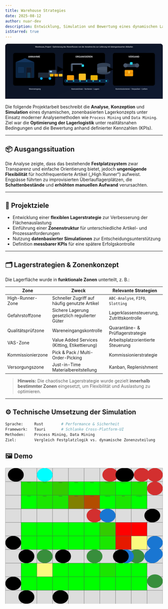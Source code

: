 ```yaml
---
title: Warehouse Strategies
date: 2025-08-12
author: nuar-dev
description: Entwicklung, Simulation und Bewertung eines dynamischen Lagerkonzepts mit Process Mining, Zonenstrategien und KPI-gestützter Entscheidungsfindung
isStarred: true
---
```

![Process](warehouse_project.svg)

Die folgende Projektarbeit beschreibt die **Analyse**, **Konzeption** und **Simulation** eines dynamischen, zonenbasierten Lagerkonzepts unter Einsatz moderner Analysemethoden wie `Process Mining` und `Data Mining`.  
Ziel war die **Optimierung der Lagerlogistik** unter realitätsnahen Bedingungen und die Bewertung anhand definierter Kennzahlen (KPIs).  
<!--more-->

---

## 📦 Ausgangssituation

Die Analyse zeigte, dass das bestehende **Festplatzsystem** zwar Transparenz und einfache Orientierung bietet, jedoch **ungenügende Flexibilität** für hochfrequentierte Artikel („High Runner“) aufweist.  
Engpässe führten zu improvisierten Überlauflagerplätzen, die **Schattenbestände** und **erhöhten manuellen Aufwand** verursachten.

---

## 🎯 Projektziele

- Entwicklung einer **flexiblen Lagerstrategie** zur Verbesserung der Flächenauslastung  
- Einführung einer **Zonenstruktur** für unterschiedliche Artikel- und Prozessanforderungen  
- Nutzung **datenbasierter Simulationen** zur Entscheidungsunterstützung  
- Definition **messbarer KPIs** für eine spätere Erfolgskontrolle



---

## 🗂️ Lagerstrategien & Zonenkonzept

Die Lagerfläche wurde in **funktionale Zonen** unterteilt, z. B.:

| Zone                  | Zweck                                         | Relevante Strategien |
|-----------------------|-----------------------------------------------|----------------------|
| High-Runner-Zone      | Schneller Zugriff auf häufig genutzte Artikel | `ABC-Analyse`, `FIFO`, `Slotting` |
| Gefahrstoffzone       | Sichere Lagerung gesetzlich regulierter Güter | Lagerklassensteuerung, Zutrittskontrolle |
| Qualitätsprüfzone     | Wareneingangskontrolle                        | Quarantäne- & Prüflagerstrategie |
| VAS-Zone              | Value Added Services (Kitting, Etikettierung) | Arbeitsplatzorientierte Steuerung |
| Kommissionierzone     | Pick & Pack / Multi-Order-Picking             | Kommissionierstrategie |
| Versorgungszone       | Just-in-Time Materialbereitstellung           | Kanban, Replenishment |

> **Hinweis:** Die chaotische Lagerstrategie wurde gezielt **innerhalb bestimmter Zonen** eingesetzt, um Flexibilität und Auslastung zu optimieren.

---

## ⚙️ Technische Umsetzung der Simulation

```bash
Sprache:     Rust        # Performance & Sicherheit
Framework:   Tauri       # Schlanke Cross-Platform-UI
Methoden:    Process Mining, Data Mining
Ziel:        Vergleich Festplatzlogik vs. dynamische Zonenzuteilung

```
## 🖼️ Demo
![Demo](demo.gif)


